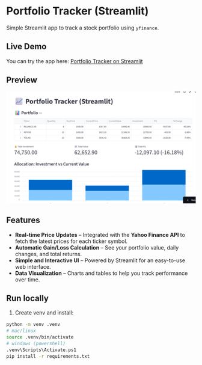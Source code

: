 # Portfolio Tracker (Streamlit)

Simple Streamlit app to track a stock portfolio using `yfinance`.

## Live Demo

You can try the app here: [Portfolio Tracker on Streamlit](https://portfolio-tracker-jtdhxrezr4tmwgjbt8t488.streamlit.app/)

## Preview
![Portfolio Tracker](assets/portfolio%20tracker.png) 

## Features

- **Real-time Price Updates** – Integrated with the **Yahoo Finance API** to fetch the latest prices for each ticker symbol.
- **Automatic Gain/Loss Calculation** – See your portfolio value, daily changes, and total returns.
- **Simple and Interactive UI** – Powered by Streamlit for an easy-to-use web interface.
- **Data Visualization** – Charts and tables to help you track performance over time.
## Run locally
1. Create venv and install:
```bash
python -m venv .venv
# mac/linux
source .venv/bin/activate
# windows (powershell)
.venv\Scripts\Activate.ps1
pip install -r requirements.txt



